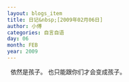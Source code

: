 ```yaml
---
layout: blogs_item
title: 日记&nbsp;[2009年02月06日]
author: 小傅
categories: 自言自语
day: 06
month: FEB
year: 2009
---
```






&nbsp;
依然是孩子。
也只能跟你们才会变成孩子。


